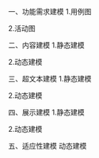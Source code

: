 一、功能需求建模
1.用例图



2.活动图



二、内容建模
1.静态建模



2.动态建模



三、超文本建模
1.静态建模



2.动态建模




四、展示建模
1.静态建模



2.动态建模


五、适应性建模
动态建模
